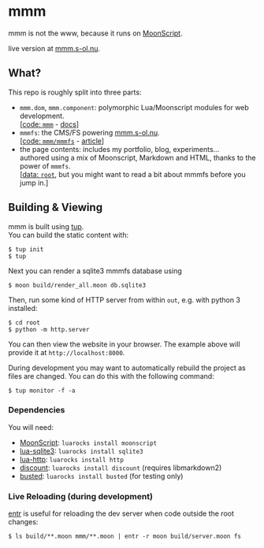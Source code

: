 mmm
===
mmm is not the www, because it runs on [MoonScript][moonscript].

live version at [mmm.s-ol.nu][mmm].

What?
-----
This repo is roughly split into three parts:

- `mmm.dom`, `mmm.component`: polymorphic Lua/Moonscript modules for web development.  
  \[[code: `mmm`](mmm) - [docs](https://mmm.s-ol.nu/meta)\]
- `mmmfs`: the CMS/FS powering [mmm.s-ol.nu](https://mmm.s-ol.nu).  
  \[[code: `mmm/mmmfs`](mmm/mmmfs) - [article](https://mmm.s-ol.nu/articles/mmmfs)\]
- the page contents: includes my portfolio, blog, experiments...  
  authored using a mix of Moonscript, Markdown and HTML, thanks to the power of `mmmfs`.  
  \[[data: `root`](root), but you might want to read a bit about mmmfs before you jump in.]

Building & Viewing
------------------
mmm is built using [tup][tup].  
You can build the static content with:

    $ tup init
    $ tup

Next you can render a sqlite3 mmmfs database using

    $ moon build/render_all.moon db.sqlite3

Then, run some kind of HTTP server from within `out`, e.g. with python 3 installed:

    $ cd root
    $ python -m http.server

You can then view the website in your browser.
The example above will provide it at `http://localhost:8000`.

During development you may want to automatically rebuild the project as files are changed.
You can do this with the following command:

    $ tup monitor -f -a

### Dependencies
You will need:

- [MoonScript][moonscript]: `luarocks install moonscript`
- [lua-sqlite3](https://luarocks.org/modules/moteus/sqlite3): `luarocks install sqlite3`
- [lua-http](https://github.com/daurnimator/lua-http): `luarocks install http`
- [discount](https://luarocks.org/modules/craigb/discount): `luarocks install discount` (requires libmarkdown2)
- [busted](https://olivinelabs.com/busted/): `luarocks install busted` (for testing only)

### Live Reloading (during development)
[entr][entr] is useful for reloading the dev server when code outside the root changes:

    $ ls build/**.moon mmm/**.moon | entr -r moon build/server.moon fs

[moonscript]: https://moonscript.org/
[mmm]: https://mmm.s-ol.nu/
[tup]: https://gittup.org/tup
[entr]: http://eradman.com/entrproject/

